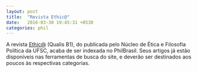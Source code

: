 ```yaml
---
layout: post
title:  "Revista Ethic@"
date:   2016-03-30 19:45:31 +0530
categories: phil
---
```

A revista <a href="https://periodicos.ufsc.br/index.php/ethic/index">Ethic@</a> (Qualis B1), do publicada pelo Núcleo de Ética e Filosofia Política da UFSC, acaba de ser indexada no PhilBrasil. Seus artigos já estão disponíveis nas ferramentas de busca do site, e deverão ser destinados aos poucos às respectivas categorias.